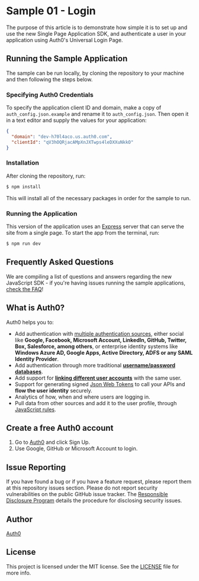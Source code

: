 # Sample 01 - Login

The purpose of this article is to demonstrate how simple it is to set up and use the new Single Page Application SDK, and authenticate a user in your application using Auth0's Universal Login Page.

## Running the Sample Application

The sample can be run locally, by cloning the repository to your machine and then following the steps below.

### Specifying Auth0 Credentials

To specify the application client ID and domain, make a copy of `auth_config.json.example` and rename it to `auth_config.json`. Then open it in a text editor and supply the values for your application:

```json
{
  "domain": "dev-h70l4aco.us.auth0.com",
  "clientId": "qV3hOQRjacAMpXnJXTwps4leDXXuNkkO"
}
```

### Installation

After cloning the repository, run:

```bash
$ npm install
```

This will install all of the necessary packages in order for the sample to run.

### Running the Application

This version of the application uses an [Express](https://expressjs.com) server that can serve the site from a single page. To start the app from the terminal, run:

```bash
$ npm run dev
```

## Frequently Asked Questions

We are compiling a list of questions and answers regarding the new JavaScript SDK - if you're having issues running the sample applications, [check the FAQ](https://github.com/auth0/auth0-spa-js/blob/master/FAQ.md)!

## What is Auth0?

Auth0 helps you to:

- Add authentication with [multiple authentication sources](https://docs.auth0.com/identityproviders), either social like **Google, Facebook, Microsoft Account, LinkedIn, GitHub, Twitter, Box, Salesforce, among others**, or enterprise identity systems like **Windows Azure AD, Google Apps, Active Directory, ADFS or any SAML Identity Provider**.
- Add authentication through more traditional **[username/password databases](https://docs.auth0.com/mysql-connection-tutorial)**.
- Add support for **[linking different user accounts](https://docs.auth0.com/link-accounts)** with the same user.
- Support for generating signed [Json Web Tokens](https://docs.auth0.com/jwt) to call your APIs and **flow the user identity** securely.
- Analytics of how, when and where users are logging in.
- Pull data from other sources and add it to the user profile, through [JavaScript rules](https://docs.auth0.com/rules).

## Create a free Auth0 account

1. Go to [Auth0](https://auth0.com/signup) and click Sign Up.
2. Use Google, GitHub or Microsoft Account to login.

## Issue Reporting

If you have found a bug or if you have a feature request, please report them at this repository issues section. Please do not report security vulnerabilities on the public GitHub issue tracker. The [Responsible Disclosure Program](https://auth0.com/whitehat) details the procedure for disclosing security issues.

## Author

[Auth0](auth0.com)

## License

This project is licensed under the MIT license. See the [LICENSE](LICENSE.txt) file for more info.
